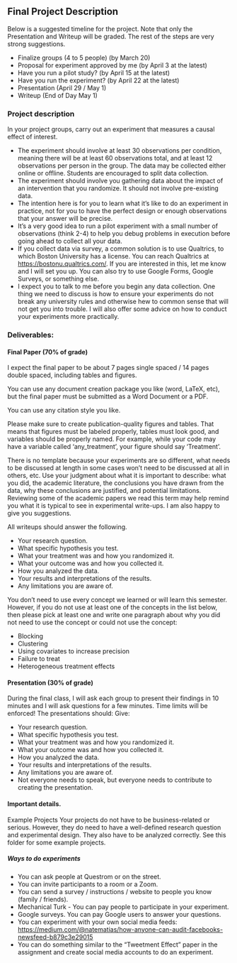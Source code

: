 ## Final Project Description

Below is a suggested timeline for the project. Note that only the Presentation and Writeup will be graded. The rest of the steps are very strong suggestions.

- Finalize groups (4 to 5 people) (by March 20)
- Proposal for experiment approved by me (by April 3 at the latest)
- Have you run a pilot study? (by April 15 at the latest)
- Have you run the experiment? (by April 22 at the latest)
- Presentation (April 29 / May 1)
- Writeup (End of Day May 1)

### Project description

In your project groups, carry out an experiment that measures a causal effect of interest. 

- The experiment should involve at least 30 observations per condition, meaning there will be at least 60 observations total, and at least 12 observations per person in the group. The data may be collected either online or offline. Students are encouraged to split data collection.
- The experiment should involve you gathering data about the impact of an intervention that you randomize. It should not involve pre-existing data.
- The intention here is for you to learn what it’s like to do an experiment in practice, not for you to have the perfect design or enough observations that your answer will be precise.
- It’s a very good idea to run a pilot experiment with a small number of observations (think 2-4) to help you debug problems in execution before going ahead to collect all your data.
- If you collect data via survey, a common solution is to use Qualtrics, to which Boston University has a license. You can reach Qualtrics at https://bostonu.qualtrics.com/. If you are interested in this, let me know and I will set you up. You can also try to use Google Forms, Google Surveys, or something else.
- I expect you to talk to me before you begin any data collection. One thing we need to discuss is how to ensure your experiments do not break any university rules and otherwise hew to common sense that will not get you into trouble. I will also offer some advice on how to conduct your experiments more practically.

### Deliverables:

#### Final Paper (70% of grade)

I expect the final paper to be about 7 pages single spaced / 14 pages double spaced, including tables and figures.

You can use any document creation package you like (word, LaTeX, etc), but the final paper must be submitted as a Word Document or a PDF. 

You can use any citation style you like.

Please make sure to create publication-quality figures and tables. That means that figures must be labeled properly, tables must look good, and variables should be properly named. For example, while your code may have a variable called ‘any_treatment’, your figure should say ‘Treatment’. 

There is no template because your experiments are so different, what needs to be discussed at length in some cases won’t need to be discussed at all in others, etc. Use your judgment about what it is important to describe: what you did, the academic literature, the conclusions you have drawn from the data, why these conclusions are justified, and potential limitations. Reviewing some of the academic papers we read this term may help remind you what it is typical to see in experimental write-ups. I am also happy to give you suggestions.

All writeups should answer the following.
- Your research question.
- What specific hypothesis you test. 
- What your treatment was and how you randomized it.
- What your outcome was and how you collected it.
- How you analyzed the data.
- Your results and interpretations of the results.
- Any limitations you are aware of.

You don’t need to use every concept we learned or will learn this semester. However, if you do not use at least one of the concepts in the list below, then please pick at least one and write one paragraph about why you did not need to use the concept or could not use the concept:

  - Blocking
  - Clustering
  - Using covariates to increase precision
  - Failure to treat
  - Heterogeneous treatment effects


#### Presentation (30% of grade)

During the final class, I will ask each group to present their findings in 10 minutes and I will ask questions for a few minutes. Time limits will be enforced! The presentations should:
Give:
- Your research question.
- What specific hypothesis you test. 
- What your treatment was and how you randomized it.
- What your outcome was and how you collected it.
- How you analyzed the data.
- Your results and interpretations of the results.
- Any limitations you are aware of.
- Not everyone needs to speak, but everyone needs to contribute to creating the presentation.

#### Important details.
Example Projects
Your projects do not have to be business-related or serious. However, they do need to have a well-defined research question and experimental design. They also have to be analyzed correctly. See this folder for some example projects. 

##### Ways to do experiments
- You can ask people at Questrom or on the street.
- You can invite participants to a room or a Zoom.
- You can send a survey / instructions / website to people you know (family / friends).
- Mechanical Turk - You can pay people to participate in your experiment.
- Google surveys. You can pay Google users to answer your questions.
- You can experiment with your own social media feeds:
https://medium.com/@natematias/how-anyone-can-audit-facebooks-newsfeed-b879c3e29015
- You can do something similar to the “Tweetment Effect” paper in the assignment and create social media accounts to do an experiment. 
